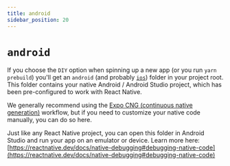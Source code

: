 ```yaml
---
title: android
sidebar_position: 20
---
```


# `android`

If you choose the `DIY` option when spinning up a new app (or you run `yarn prebuild`) you'll get an `android` (and probably [`ios`](./ios.md)) folder in your project root. This folder contains your native Android / Android Studio project, which has been pre-configured to work with React Native.

We generally recommend using the [Expo CNG (continuous native generation)](../expo/CNG.md) workflow, but if you need to customize your native code manually, you can do so here.

Just like any React Native project, you can open this folder in Android Studio and run your app on an emulator or device. Learn more here: [https://reactnative.dev/docs/native-debugging#debugging-native-code](https://reactnative.dev/docs/native-debugging#debugging-native-code)
